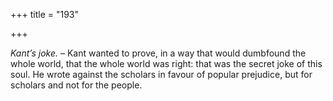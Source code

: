 +++
title = "193"

+++

*Kant’s joke.* – Kant wanted to prove, in a way that would dumbfound the whole world, that the whole world was right: that was the secret joke of this soul. He wrote against the scholars in favour of popular prejudice, but for scholars and not for the people.


